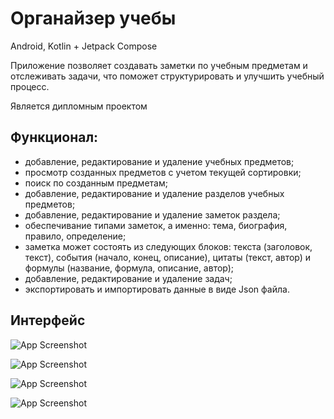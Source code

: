 
# Органайзер учебы

Android, Kotlin + Jetpack Compose

Приложение позволяет создавать заметки по учебным предметам и отслеживать задачи, что поможет структурировать и улучшить учебный процесс.

Является дипломным проектом






## Функционал:
- добавление, редактирование и удаление учебных предметов;
- просмотр созданных предметов с учетом текущей сортировки;
- поиск по созданным предметам;
- добавление, редактирование и удаление разделов учебных предметов;
- добавление, редактирование и удаление заметок раздела;
- обеспечивание типами заметок, а именно: тема, биография, правило, определение;
- заметка может состоять из следующих блоков: текста (заголовок, текст), события (начало, конец, описание), цитаты (текст, автор) и формулы (название, формула, описание, автор);
- добавление, редактирование и удаление задач;
- экспортировать и импортировать данные в виде Json файла.


## Интерфейс
![App Screenshot](https://i.ibb.co/X7cXJq2/image.png)

![App Screenshot](https://i.ibb.co/c3nPDzt/image.png)

![App Screenshot](https://i.ibb.co/PjnFRTx/image.png)

![App Screenshot](https://i.ibb.co/yQTf42c/image.png)


